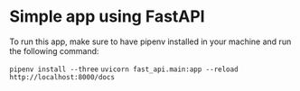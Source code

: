 # **Simple app using FastAPI**

To run this app, make sure to have pipenv installed in your machine and run the following command:

`pipenv install --three`
`uvicorn fast_api.main:app --reload`
`http://localhost:8000/docs`